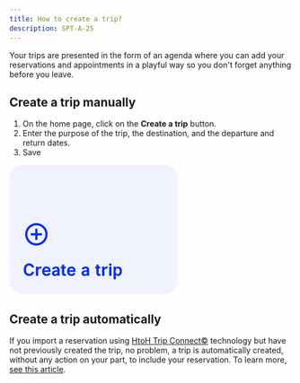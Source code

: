 ```yaml
---
title: How to create a trip?
description: SPT-A-25
---
```


Your trips are presented in the form of an agenda where you can add your reservations and appointments in a playful way so you don't forget anything before you leave.

## Create a trip manually

1. On the home page, click on the **Create a trip** button.
2. Enter the purpose of the trip, the destination, and the departure and return dates.
3. Save

![Create a trip](./images/create-a-trip.png)

## Create a trip automatically

If you import a reservation using [HtoH Trip Connect©](/en/htoh-trip-connect/what-is-htoh-trip-connect) technology but have not previously created the trip, no problem, a trip is automatically created, without any action on your part, to include your reservation. To learn more, [see this article](/en/htoh-trip-connect/import-booking-without-creating-the-trip).